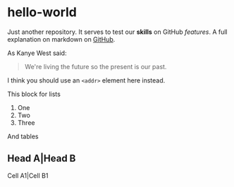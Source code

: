 # hello-world
Just another repository.
It serves to test our **skills** on GitHub *features*.
A full explanation on markdown on [GitHub](https://guides.github.com/features/mastering-markdown/).

As Kanye West said:

> We're living the future so
> the present is our past.

I think you should use an
`<addr>` element here instead.

This block for lists
1. One
1. Two
1. Three

And tables

Head A|Head B
-------------
Cell A1|Cell B1
